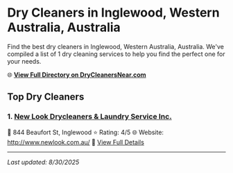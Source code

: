 # Dry Cleaners in Inglewood, Western Australia, Australia

Find the best dry cleaners in Inglewood, Western Australia, Australia. We've compiled a list of 1 dry cleaning services to help you find the perfect one for your needs.

🌐 **[View Full Directory on DryCleanersNear.com](https://drycleanersnear.com/city/Australia/Western%20Australia/Inglewood)**

## Top Dry Cleaners

### 1. [New Look Drycleaners & Laundry Service Inc.](https://drycleanersnear.com/dryCleaner/68ad16311d9ee695c9252e0f/new-look-drycleaners-laundry-service-inc)
📍 844 Beaufort St, Inglewood
⭐ Rating: 4/5
🌐 Website: http://www.newlook.com.au/
🔗 [View Full Details](https://drycleanersnear.com/dryCleaner/68ad16311d9ee695c9252e0f/new-look-drycleaners-laundry-service-inc)


---

*Last updated: 8/30/2025*
